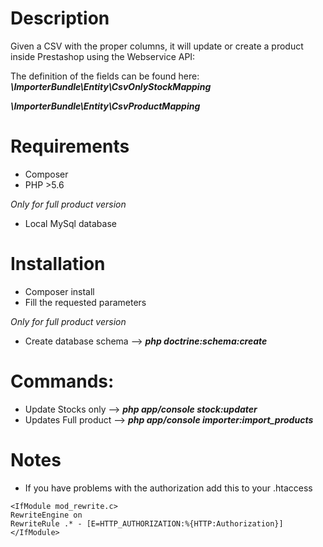 Description
===========
Given a CSV with the proper columns, it will update or create a product inside Prestashop using the Webservice API:

The definition of the fields can be found here: 
***\ImporterBundle\Entity\CsvOnlyStockMapping***

***\ImporterBundle\Entity\CsvProductMapping***


Requirements
===========

- Composer
- PHP >5.6

_Only for full product version_
- Local MySql database 

Installation
============
- Composer install 
- Fill the requested parameters 

_Only for full product version_
- Create database schema --> ***php doctrine:schema:create***

Commands:
========
- Update Stocks only --> ***php app/console stock:updater***
- Updates Full product --> ***php app/console importer:import_products***


Notes 
=====
- If you have problems with the authorization add this to your .htaccess
 
```
<IfModule mod_rewrite.c>
RewriteEngine on
RewriteRule .* - [E=HTTP_AUTHORIZATION:%{HTTP:Authorization}]
</IfModule>
```
